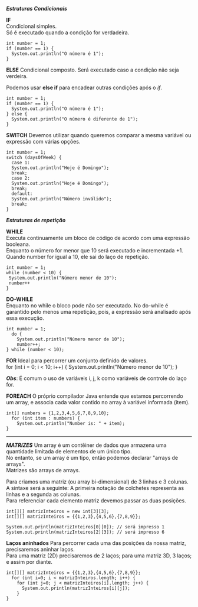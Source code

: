 ***Estruturas Condicionais***   

**IF**    
Condicional simples.  
Só é executado quando a condição for verdadeira. 

    int number = 1;
    if (number == 1) {
      System.out.println("O número é 1");
    }

**ELSE**
Condicional composto. 
Será executado caso a condição não seja verdeira.   

Podemos usar **else if** para encadear outras condições após o *if*.  

    int number = 1;
    if (number == 1) {
      System.out.println("O número é 1");
    } else {
      System.out.println("O número é diferente de 1");
    }

**SWITCH**
Devemos utilizar quando queremos comparar a mesma variável ou expressão com várias opções.

    int number = 1;
    switch (daysOfWeek) {
      case 1:
      System.out.println("Hoje é Domingo");
      break;
      case 2:
      System.out.println("Hoje é Domingo");
      break;
      default:
      System.out.println("Número inválido");
      break;
    }

***Estruturas de repetição***     

**WHILE**   
Executa continuamente um bloco de código de acordo com uma expressão booleana.     
Enquanto o número for menor que 10 será executado e incrementada +1.  
Quando number for igual a 10, ele sai do laço de repetição.   

    int number = 1;
    while (number < 10) { 
     System.out.println("Número menor de 10");
     number++
    }

**DO-WHILE**    
Enquanto no while o bloco pode não ser executado. No do-while é garantido pelo menos uma repetição, pois, a expressão será analisado após essa execução.

    int number = 1;
      do {
        System.out.println("Número menor de 10");
        number++;
    } while (number < 10);

**FOR**
Ideal para percorrer um conjunto definido de valores.   
    for (int i = 0; i < 10; i++) {
      System.out.println("Número menor de 10");
    }

***Obs***: É comum o uso de variáveis i, j, k como variáveis de controle do laço for.   

**FOREACH**
O próprio compilador Java entende que estamos percorrendo um array, e associa cada valor contido no array à variável informada (item). 

    int[] numbers = {1,2,3,4,5,6,7,8,9,10};
      for (int item : numbers) {
        System.out.println("Number is: " + item);
    }


---

***MATRIZES***
Um array é um contêiner de dados que armazena uma quantidade limitada de elementos de um único tipo.    
No entanto, se um array é um tipo, então podemos declarar "arrays de arrays".   
Matrizes são arrays de arrays.    
    
Para criamos uma matriz (ou array bi-dimensional) de 3 linhas e 3 colunas. A sintaxe será a seguinte:
A primeira notação de colchetes representa as linhas e a segunda as colunas.    
Para referenciar cada elemento matriz devemos passar as duas posições. 

    int[][] matrizInteiros = new int[3][3];
    int[][] matrizInteiros = {{1,2,3},{4,5,6},{7,8,9}};

    System.out.println(matrizInteiros[0][0]); // será impresso 1
    System.out.println(matrizInteiros[2][3]); // será impresso 6

**Laços aninhados**
Para percorrer cada uma das posições da nossa matriz, precisaremos aninhar laços.   
Para uma matriz (2D) precisaremos de 2 laços; para uma matriz 3D, 3 laços; e assim por diante.

    int[][] matrizInteiros = {{1,2,3},{4,5,6},{7,8,9}};
      for (int i=0; i < matrizInteiros.length; i++) {
        for (int j=0; j < matrizInteiros[i].length; j++) {
          System.out.println(matrizInteiros[i][j]);
        }
    }